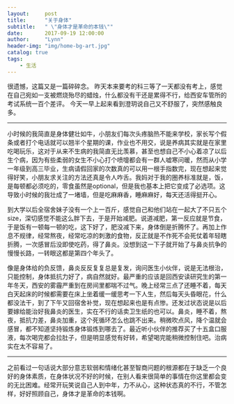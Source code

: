 ```yaml
---
layout:     post
title:      "关于身体"
subtitle:   " \"身体才是革命的本钱\""
date:       2017-09-19 12:00:00
author:     "Lynn"
header-img: "img/home-bg-art.jpg"
catalog: true
tags:
    - 生活
---
```



  很遗憾，这篇又是一篇碎碎念。
  昨天本来要考的科三等了一天都没有考上，感觉在自己宛如一支被燃烧殆尽的蜡烛，什么都没有干还是累得不行，给西安车管所的考试系统一百个差评。
  今天一早上起来看到澄玥说自己又不舒服了，突然感触良多。

---

  小时候的我简直是身体健壮如牛，小朋友们每次头疼脑热不能来学校，家长写个假条或者打个电话就可以翘半个星期的课，作业也不用交，说是养病其实就是在家里吃喝玩乐，这对于从来不生病的我简直无比羡慕，甚至也想自己不小心着凉了以后生个病，因为有些柔弱的女生不小心打个喷嚏都会有一群人嘘寒问暖，然而从小学一年级到高三毕业，生病请假回家的次数真的可以用一根手指数完，现在想起来觉得好笑，小朋友求关注的方法还真是令人咋舌。我妈对于我的圈养标准就是，饭，是每顿都必须吃的，零食虽然是optional，但是我也基本上把它变成了必选项。这导致小时候的我壮成了一堵墙，但是吃麻麻香，睡麻麻好，每天还活得挺开心。

  到大学以后全宿舍妹子没有一个上一百斤，感觉自己和他们站在一起大了不只五个size，深切感觉不能这么胖下去，于是开始减肥。说道减肥，第一反应就是节食，于是饭有一顿每一顿的吃，这下好了，肥没减下来，身体倒是折腾怀了。再加上作息不规律，经常熬夜，经常吃凉的刺激的食物，反正就是不作死不会死仗着年轻瞎折腾，一次感冒后没即使吃药，得了鼻炎。没想到这一下子就开始了与鼻炎抗争的慢慢长路，一转眼这都是第四个年头了。

  像是身体给的负反馈，鼻炎反反复复总是复发，询问医生小伙伴，说是无法根治，只能控制，身体抵抗力好了，病自然就好。最严重的应该是回西安读研究生的第一年冬天，西安的雾霾严重到在房间里都喘不过气。晚上经常三点了还睡不着，每天白天起床的时候都需要在床上坐着缓一缓思考一下人生，然后每天头昏眼花，什么都没法干，到了下午又回宿舍补觉，现在想起来也是有点惨。还发过状态说是以后要嫁给能治好我鼻炎的医生，实在不行的话卖卫生纸的也可以。鼻炎，睡不着，熬夜，抵抗力差，鼻炎加重，这个死循环怎么也跳不出来。稍微吹点风，降个温就会感冒，都不知道坚持锻炼身体锻炼到哪去了。最近听小伙伴的推荐买了十五盒口服液，每次喝完都会拉肚子，但是明显感觉有好转，希望喝完能稍微控制住吧。治病实在太不容易了。


---
  之前看过一句话说大部分意志软弱和情绪化甚至智商问题的根源都在于缺乏一个良好的身体素质，在身体状况不好的时候，在别人看来很简单的事情在你这里都会变的无比困难。经常开玩笑说自己人到中年，力不从心，这种状态真的不行，不管怎样，好好照顾自己，身体才是革命的本钱啊。
